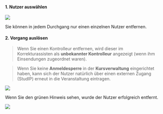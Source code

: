 
#### 1. Nutzer auswählen

![](revokeRightsB.png)

Sie können in jedem Durchgang nur einen einzelnen Nutzer entfernen.

#### 2. Vorgang auslösen

> Wenn Sie einen Kontrolleur entfernen, wird dieser im Korrekturassisten als **unbekannter Kontrolleur** angezeigt (wenn ihm Einsendungen zugeordnet waren).

> Wenn Sie keine **Anmeldesperre** in der **Kursverwaltung** eingerichtet haben, kann sich der Nutzer natürlich über einen externen Zugang (StudIP) erneut in die Veranstaltung eintragen.

![](revokeRightsA.png)

Wenn Sie den grünen Hinweis sehen, wurde der Nutzer erfolgreich entfernt.

![](revokeRightsC.png)